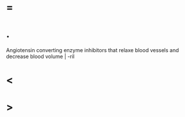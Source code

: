 # =

# .

Angiotensin converting enzyme inhibitors that relaxe blood vessels and decrease blood volume | -ril

# <

# >
